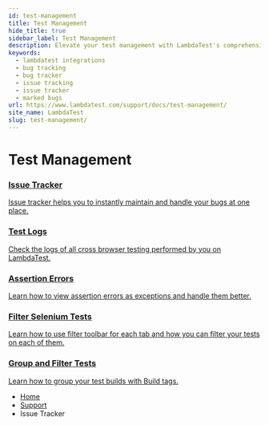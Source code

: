 ```yaml
---
id: test-management
title: Test Management
hide_title: true
sidebar_label: Test Management
description: Elevate your test management with LambdaTest's comprehensive documentation for efficient and organized test control.
keywords:
  - lambdatest integrations
  - bug tracking
  - bug tracker
  - issue tracking
  - issue tracker
  - marked bugs
url: https://www.lambdatest.com/support/docs/test-management/
site_name: LambdaTest
slug: test-management/
---
```

<script type="application/ld+json"
      dangerouslySetInnerHTML={{ __html: JSON.stringify({
       "@context": "https://schema.org",
        "@type": "BreadcrumbList",
        "itemListElement": [{
          "@type": "ListItem",
          "position": 1,
          "name": "LambdaTest",
          "item": "https://www.lambdatest.com"
        },{
          "@type": "ListItem",
          "position": 2,
          "name": "Support",
          "item": "https://www.lambdatest.com/support/docs/"
        },{
          "@type": "ListItem",
          "position": 3,
          "name": "Issue Tracker",
          "item": "https://www.lambdatest.com/support/docs/test-management/"
        }]
      })
    }}
></script>

# Test Management

<div className="support_main">  
  <a href="/docs/issue-tracker/">
    <div className="support_inners">
      <h3>Issue Tracker</h3>
      <p>Issue tracker helps you to instantly maintain and handle your bugs at one place.</p>
    </div>
  </a>
  <a href="/docs/test-logs/">
    <div className="support_inners">
      <h3>Test Logs</h3>
      <p>Check the logs of all cross browser testing performed by you on LambdaTest.</p>
    </div>
  </a>
  <a href="/docs/lambda-exceptions/">
    <div className="support_inners">
      <h3>Assertion Errors</h3>
      <p>Learn how to view assertion errors as exceptions and handle them better.</p>
    </div>
  </a>
  <a href="/docs/filter-your-selenium-tests/">
    <div className="support_inners">
      <h3>Filter Selenium Tests</h3>
      <p>Learn how to use filter toolbar for each tab and how you can filter your tests on each of them.</p>
    </div>
  </a>
  <a href="/docs/group-and-filter-your-test-builds-using-build-tags/">
    <div className="support_inners">
      <h3>Group and Filter Tests</h3>
      <p>Learn how to group your test builds with Build tags.</p>
    </div>
  </a>
</div>

<nav aria-label="breadcrumbs">
  <ul className="breadcrumbs">
    <li className="breadcrumbs__item">
      <a className="breadcrumbs__link" href="https://www.lambdatest.com">
        Home
      </a>
    </li>
    <li className="breadcrumbs__item">
      <a className="breadcrumbs__link" target="_self" href="https://www.lambdatest.com/support/docs/">
        Support
      </a>
    </li>
    <li className="breadcrumbs__item breadcrumbs__item--active">
      <span className="breadcrumbs__link">
        Issue Tracker
      </span>
    </li>
  </ul>
</nav>